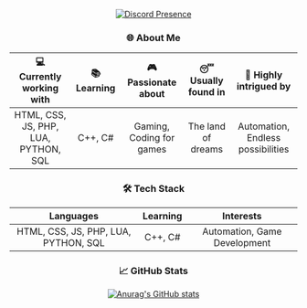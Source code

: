 <div align="center">

[![Discord Presence](https://lanyard.cnrad.dev/api/463740062933450759)](https://discord.com/users/463740062933450759)

### 🌐 About Me

| 💻 Currently working with | 📚 Learning | 🎮 Passionate about | 😴 Usually found in | 🚀 Highly intrigued by |
| :---: | :---: | :---: | :---: | :---: |
| HTML, CSS, JS, PHP, LUA, PYTHON, SQL | C++, C# | Gaming, Coding for games | The land of dreams | Automation, Endless possibilities |

### 🛠️ Tech Stack

| **Languages** | **Learning** | **Interests** |
| :---: | :---: | :---: |
| HTML, CSS, JS, PHP, LUA, PYTHON, SQL | C++, C# | Automation, Game Development |

### 📈 GitHub Stats

[![Anurag's GitHub stats](https://github-readme-stats.vercel.app/api?username=0x00-sys&show_icons=true&theme=rtransparent)](https://github.com/anuraghazra/github-readme-stats)

</div>
